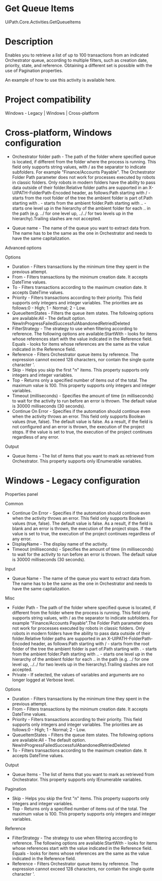 ﻿# Get Queue Items

UiPath.Core.Activities.GetQueueItems

# Description

Enables you to retrieve a list of up to 100 transactions from an indicated Orchestrator queue, according to multiple filters, such as creation date, priority, state, and reference. Obtaining a different set is possible with the use of Pagination properties.

An example of how to use this activity is available here.

# Project compatibility

Windows - Legacy | Windows | Cross-platform

# Cross-platform, Windows configuration

* Orchestrator folder path - The path of the folder where specified queue is located, if different from the folder where the process is running. This field only supports string values, with / as the separator to indicate subfolders. For example "Finance/Accounts Payable". The Orchestrator Folder Path parameter does not work for processes executed by robots in classic folders. Only robots in modern folders have the ability to pass data outside of their folder.Relative folder paths are supported in an X-UIPATH-FolderPath-Encoded header, as follows:Path starting with / - starts from the root folder of the tree the ambient folder is part of.Path starting with . - starts from the ambient folder.Path starting with .. - starts one level up in the hierarchy of the ambient folder for each .. in the path (e.g. ../ for one level up, ../../ for two levels up in the hierarchy).Trailing slashes are not accepted.

* Queue name - The name of the queue you want to extract data from. The name has to be the same as the one in Orchestrator and needs to have the same capitalization.







Advanced options

Options

* Duration - Filters transactions by the minimum time they spent in the previous attempt.
* From - Filters transactions by the minimum creation date. It accepts DateTime values.
* To - Filters transactions according to the maximum creation date. It accepts DateTime values.
* Priority - Filters transactions according to their priority. This field supports only integers and integer variables. The priorities are as follows:0 - High; 1 - Normal; 2 - Low.
* QueueItemStates - Filters the queue item states. The following options are available:All - The default option. NewInProgressFailedSuccessfulAbandonedRetriedDeleted
* FilterStrategy - The strategy to use when filtering according to reference. The following options are available:StartWith - looks for items whose references start with the value indicated in the Reference field. Equals - looks for items whose references are the same as the value indicated in the Reference field.
* Reference - Filters Orchestrator queue items by reference. The expression cannot exceed 128 characters, nor contain the single quote character '.
* Skip - Helps you skip the first "n" items. This property supports only integers and integer variables.
* Top - Returns only a specified number of items out of the total. The maximum value is 100. This property supports only integers and integer variables.
* Timeout (milliseconds) - Specifies the amount of time (in milliseconds) to wait for the activity to run before an error is thrown. The default value is 30000 milliseconds (30 seconds).
* Continue On Error - Specifies if the automation should continue even when the activity throws an error. This field only supports Boolean values (true, false). The default value is false. As a result, if the field is not configured and an error is thrown, the execution of the project stops. If the value is set to true, the execution of the project continues regardless of any error.

Output

* Queue Items - The list of items that you want to mark as retrieved from Orchestrator. This property supports only IEnumerable<QueueItem> variables.

# Windows - Legacy configuration

Properties panel

Common

* Continue On Error - Specifies if the automation should continue even when the activity throws an error. This field only supports Boolean values (true, false). The default value is false. As a result, if the field is blank and an error is thrown, the execution of the project stops. If the value is set to true, the execution of the project continues regardless of any error.
* DisplayName - The display name of the activity.
* Timeout (milliseconds) - Specifies the amount of time (in milliseconds) to wait for the activity to run before an error is thrown. The default value is 30000 milliseconds (30 seconds).

Input

* Queue Name - The name of the queue you want to extract data from. The name has to be the same as the one in Orchestrator and needs to have the same capitalization.

Misc

* Folder Path - The path of the folder where specified queue is located, if different from the folder where the process is running. This field only supports string values, with / as the separator to indicate subfolders. For example "Finance/Accounts Payable".The Folder Path parameter does not work for processes executed by robots in classic folders. Only robots in modern folders have the ability to pass data outside of their folder.Relative folder paths are supported in an X-UIPATH-FolderPath-Encoded header, as follows:Path starting with / - starts from the root folder of the tree the ambient folder is part of.Path starting with . - starts from the ambient folder.Path starting with .. - starts one level up in the hierarchy of the ambient folder for each .. in the path (e.g. ../ for one level up, ../../ for two levels up in the hierarchy).Trailing slashes are not accepted.
* Private - If selected, the values of variables and arguments are no longer logged at Verbose level.

Options

* Duration - Filters transactions by the minimum time they spent in the previous attempt.
* From - Filters transactions by the minimum creation date. It accepts DateTime values.
* Priority - Filters transactions according to their priority. This field supports only integers and integer variables. The priorities are as follows:0 - High; 1 - Normal; 2 - Low.
* QueueItemStates - Filters the queue item states. The following options are available:All - The default option. NewInProgressFailedSuccessfulAbandonedRetriedDeleted
* To - Filters transactions according to the maximum creation date. It accepts DateTime values.

Output

* Queue Items - The list of items that you want to mark as retrieved from Orchestrator. This property supports only IEnumerable<QueueItem> variables.

Pagination

* Skip - Helps you skip the first "n" items. This property supports only integers and integer variables.
* Top - Returns only a specified number of items out of the total. The maximum value is 100. This property supports only integers and integer variables.

Reference

* FilterStrategy - The strategy to use when filtering according to reference. The following options are available:StartWith - looks for items whose references start with the value indicated in the Reference field. Equals - looks for items whose references are the same as the value indicated in the Reference field.
* Reference - Filters Orchestrator queue items by reference. The expression cannot exceed 128 characters, nor contain the single quote character '.
